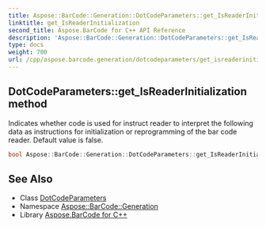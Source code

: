 ```yaml
---
title: Aspose::BarCode::Generation::DotCodeParameters::get_IsReaderInitialization method
linktitle: get_IsReaderInitialization
second_title: Aspose.BarCode for C++ API Reference
description: 'Aspose::BarCode::Generation::DotCodeParameters::get_IsReaderInitialization method. Indicates whether code is used for instruct reader to interpret the following data as instructions for initialization or reprogramming of the bar code reader. Default value is false in C++.'
type: docs
weight: 700
url: /cpp/aspose.barcode.generation/dotcodeparameters/get_isreaderinitialization/
---
```

## DotCodeParameters::get_IsReaderInitialization method


Indicates whether code is used for instruct reader to interpret the following data as instructions for initialization or reprogramming of the bar code reader. Default value is false.

```cpp
bool Aspose::BarCode::Generation::DotCodeParameters::get_IsReaderInitialization() const
```

## See Also

* Class [DotCodeParameters](../)
* Namespace [Aspose::BarCode::Generation](../../)
* Library [Aspose.BarCode for C++](../../../)

